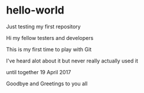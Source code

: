 # hello-world
Just testing my first repository

Hi my fellow testers and developers

This is my first time to play with Git

I've heard alot about it but never really actually used it 

until together 19 April 2017

Goodbye and Greetings to you all
